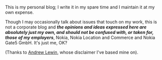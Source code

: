 <!--
.. title: Disclaimer
.. slug: disclaimer
.. date: 2009-08-11 09:30:01
.. tags: 
.. category: 
.. link: 
.. description: 
.. type: text
.. categories: 
.. has_math: no
.. status: published
.. wp-status: publish
-->

<html><body><p>This is my personal blog; I write it in my spare time and I maintain it at my own expense.

Though I may occasionally talk about issues that touch on my work, this is not a corporate blog and <strong><em>the opinions and ideas expressed here are absolutely just my own, and should not be confused with, or taken for, those of my employers</em></strong>, Nokia, Nokia Location and Commerce and Nokia Gate5 GmbH. It's just me, OK?

(Thanks to <a href="http://andrewlewin.wordpress.com/">Andrew Lewin</a>, whose disclaimer I've based mine on).</p></body></html>
